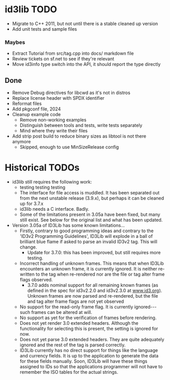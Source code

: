
# id3lib TODO

- Migrate to C++ 2011, but not until there is a stable cleaned up version
- Add unit tests and sample files

### Maybes

- Extract Tutorial from src/tag.cpp into docs/ markdown file
- Review tickets on sf.net to see if they're relevant
- Move id3info type switch into the API, it should report the type directly

## Done

- Remove Debug directives for libcwd as it's not in distros
- Replace license header with SPDX identifier
- Reformat files
- Add pkgconf file, 2024
- Cleanup example code
    - Remove non-working examples
    - Distinguish between tools and tests, write tests separately
    - Mind where they write their files
- Add strip post build to reduce binary sizes as libtool is not there anymore
    - Skipped, enough to use MinSizeRelease config

# Historical TODOs

- id3lib still requires the following work:
    * testing testing testing
    * The interface for file access is muddled.  It has been separated out from the
      next unstable release (3.9.x), but perhaps it can be cleaned up for 3.7.x
    * id3lib needs a C interface.  Badly.
    * Some of the limitations present in 3.05a have been fixed, but many still
      exist.  See below for the original list and what has been updated.
- Version 3.05a of ID3Lib has some known limitations...
    * Firstly, contrary to good programming ideas and contrary to the 'ID3v2
      Programming Guidelines', ID3Lib will explode in a ball of brilliant blue
      flame if asked to parse an invalid ID3v2 tag.  This will change.
        + Update for 3.7.0: this has been improved, but still requires more testing.
    * Incorrect handling of unknown frames.  This means that when ID3Lib encounters
      an unknown frame, it is currently ignored.  It is neither re-written to the
      tag when re-rendered nor are the file or tag alter frame flags observed.
        + 3.7.0 adds nominal support for all remaining known frames (as defined in
          the spec for id3v2.2.0 and id3v2.3.0 at www.id3.org).  Unknown frames are
          now parsed and re-rendered, but the file and tag alter frame flags are not
          yet observed
    * No support for the read-only frame flag.  It is currently ignored---such 
      frames can be altered at will.
    * No support as yet for the verification of frames before rendering.
    * Does not yet render 3.0 extended headers.  Although the functionality for
      selecting this is present, the setting is ignored for now.
    * Does not yet parse 3.0 extended headers.  They are quite adequately ignored
      and the rest of the tag is parsed correctly.
    * ID3Lib currently has no direct support for things like the language and
      currency fields.  It is up to the application to generate the data for these
      fields manually.  Soon, ID3Lib will have these things assigned to IDs so that
      the applications programmer will not have to remember the ISO tables for the 
      actual strings.
